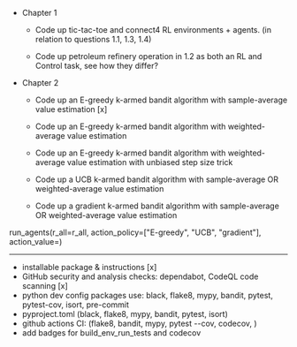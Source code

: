 - Chapter 1

  - Code up tic-tac-toe and connect4 RL environments + agents. (in relation to questions 1.1, 1.3, 1.4)

  - Code up petroleum refinery operation in 1.2 as both an RL and Control task, see how they differ?

- Chapter 2

  - Code up an E-greedy k-armed bandit algorithm with sample-average value estimation [x]

  - Code up an E-greedy k-armed bandit algorithm with weighted-average value estimation

  - Code up an E-greedy k-armed bandit algorithm with weighted-average value estimation with unbiased step size trick

  - Code up a UCB k-armed bandit algorithm with sample-average OR weighted-average value estimation

  - Code up a gradient k-armed bandit algorithm with sample-average OR weighted-average value estimation


run_agents(r_all=r_all, action_policy=["E-greedy", "UCB", "gradient"], action_value=)

___

- installable package & instructions [x]
- GitHub security and analysis checks: dependabot, CodeQL code scanning [x]
- python dev config packages use: black, flake8, mypy, bandit, pytest, pytest-cov, isort, pre-commit
- pyproject.toml (black, flake8, mypy, bandit, pytest, isort)
- github actions CI: (flake8, bandit, mypy, pytest --cov, codecov, )
- add badges for build_env_run_tests and codecov

    